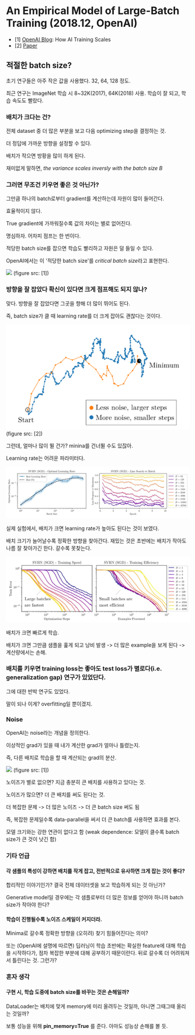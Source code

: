 # An Empirical Model of Large-Batch Training (2018.12, OpenAI)

- [1] [OpenAI Blog](https://blog.openai.com/science-of-ai/): How AI Training Scales
- [2] [Paper](https://arxiv.org/pdf/1812.06162.pdf)

## 적절한 batch size?

초기 연구들은 아주 작은 값을 사용했다. 32, 64, 128 정도.

최근 연구는 ImageNet 학습 시 8~32K(2017), 64K(2018) 사용. 학습이 잘 되고, 학습 속도도 빨랐다.

### 배치가 크다는 건?

전체 dataset 중 더 많은 부분을 보고 다음 optimizing step을 결정하는 것.

더 정답에 가까운 방향을 설정할 수 있다.

배치가 작으면 방황을 많이 하게 된다.

재미없게 말하면, *the variance scales inversly with the batch size B*

### 그러면 무조건 키우면 좋은 것 아닌가?

그만큼 하나의 batch로부터 gradient를 계산하는데 자원이 많이 들어간다.

효율적이지 않다.

True gradient에 가까워질수록 값의 차이는 별로 없어진다.

명심하자. 어차피 점프는 한 번이다.

적당한 batch size를 잡으면 학습도 빨리하고 자원은 덜 들일 수 있다.

OpenAI에서는 이 '적당한 batch size'를 *critical batch size*라고 표현한다.

![](https://blog.openai.com/content/images/2018/12/basic-scaling-1.svg)
(figure src: [1])

### 방향을 잘 잡았다 확신이 있다면 크게 점프해도 되지 않나?

맞다. 방향을 잘 잡았다면 그곳을 향해 더 많이 뛰어도 된다.

즉, batch size가 클 때 learning rate를 더 크게 잡아도 괜찮다는 것이다.

![](./pics/Empirical-figure2.png)
(figure src: [2])

그런데, 얼마나 많이 뛸 건가? minina를 건너뛸 수도 있잖아.

Learning rate는 어려운 파라미터다.

![](./pics/optimal_lr_batch.JPG)

실제 실험에서, 배치가 크면 learning rate가 높아도 된다는 것이 보였다.

배치 크기가 늘어날수록 정확한 방향을 찾아간다. 재밌는 것은 초반에는 배치가 작아도 나름 잘 찾아가긴 한다. 갈수록 못찾는다.

![](./pics/batch_speed_efficiency.JPG)

배치가 크면 빠르게 학습.

배치가 크면 그만큼 샘플을 훑게 되고 낭비 발생 -> 더 많은 example을 보게 된다 -> 계산량에서는 손해.

###  배치를 키우면 training loss는 좋아도 test loss가 별로다(i.e. generalization gap) 연구가 있었단다.

그에 대한 반박 연구도 있었다.

말이 되나 이게? overfitting일 뿐이겠지.

### Noise

OpenAI는 noise라는 개념을 정의한다.

이상적인 grad가 있을 때 내가 계산한 grad가 얼마나 틀렸는지.

즉, 다른 배치로 학습을 할 때 계산되는 grad의 분산.

![](https://blog.openai.com/content/images/2018/12/noise-summary-3.svg)
(figure src: [1])

노이즈가 별로 없으면? 지금 충분히 큰 배치를 사용하고 있다는 것.

노이즈가 많으면? 더 큰 배치를 써도 된다는 것.

더 복잡한 문제 -> 더 많은 노이즈 -> 더 큰 batch size 써도 됨

즉, 복잡한 문제일수록 data-parallel을 써서 더 큰 batch를 사용하면 효과를 본다.

모델 크기와는 강한 연관이 없다고 함 (weak dependence: 모델이 클수록 batch size가 큰 것이 낫긴 함)

### 기타 언급

#### 각 샘플의 특성이 강하면 배치를 작게 잡고, 전반적으로 유사하면 크게 잡는 것이 좋다?

합리적인 이야기인가? 결국 전체 데이터셋을 보고 학습하게 되는 것 아닌가?

Generative model일 경우에는 각 샘플로부터 더 많은 정보를 얻어야 하니까 batch size가 작아야 한다?


#### 학습이 진행될수록 노이즈 스케일이 커지더라.

Minima로 갈수록 정확한 방향을 (오히려) 찾기 힘들어진다는 의미? 

또는 (OpenAI에 설명에 따르면) 딥러닝이 학습 초반에는 확실한 feature에 대해 학습을 시작하다가, 점차 복잡한 부분에 대해 공부하기 때문이란다. 뒤로 갈수록 더 어려워져서 틀린다는 것. 그런가?

### 혼자 생각

#### 구현 시, 학습 도중에 batch size를 바꾸는 것은 손해일까?

DataLoader는 배치에 맞게 memory에 미리 올려두는 것일까, 아니면 그때그때 올리는 것일까?

보통 성능을 위해 **pin_memory=True** 를 준다. 아마도 성능상 손해를 볼 듯.
